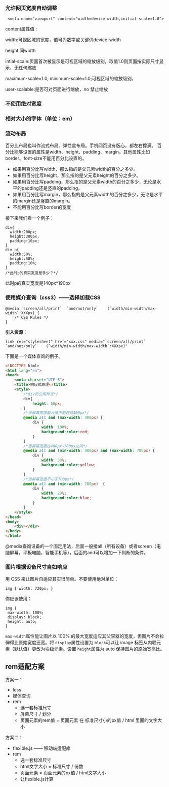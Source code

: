 ### 允许网页宽度自动调整

```
 <meta name="viewport" content="width=device-width,initial-scale=1.0">
```

content属性值 :

   width:可视区域的宽度，值可为数字或关键词device-width

   height:同width

   intial-scale:页面首次被显示是可视区域的缩放级别，取值1.0则页面按实际尺寸显示，无任何缩放

   maximum-scale=1.0, minimum-scale=1.0;可视区域的缩放级别，<!--（maximum-scale用户可将页面放大的程序，1.0将禁止用户放大到实际尺寸之上。）-->

   user-scalable:是否可对页面进行缩放，no 禁止缩放

### 不使用绝对宽度

### 相对大小的字体（单位：em）

### 流动布局

百分比布局也叫作流式布局、弹性盒布局。手机网页没有版心，都左右撑满。
百分比能够设置的属性是width、height、padding、margin。其他属性比如border、font-size不能用百分比设置的。

- 如果用百分比写width，那么指的是父元素width的百分之多少。
- 如果用百分比写height，那么指的是父元素height的百分之多少。
- 如果用百分比写padding，那么指的是父元素width的百分之多少，无论是水平的padding还是竖直的padding。
- 如果用百分比写margin，那么指的是父元素width的百分之多少，无论是水平的margin还是竖直的margin。
- 不能用百分比写border的宽度

接下来我们看一个例子：

```text
div{
  width:200px;
  height:300px;
  padding:10px;
}
div p{
  width:50%;
  height:50%;
  padding:10%;   
}
/*此时p的真实宽度是多少？*/
```

此时p的真实宽度是140px*190px

### 使用媒介查询（css3）——选择加载CSS

```
@media `screen/all/print`  `and/not/only`    (`width/min-width/max-width`:XXXpx) {
	/* CSS Rules */
}
```

**引入资源**：

```
link rel="stylesheet" href="xxx.css" media="`screen/all/print`  `and/not/only`    (`width/min-width/max-width`:XXXpx)"
```

下面是一个媒体查询的例子。

```html
<!DOCTYPE html>
<html lang="en">
<head>
	<meta charset="UTF-8">
	<title>响应式原理</title>
	<style>
		/*div的公用样式*/
		div{
			height: 50px;
		}
		/*当屏幕宽度最大值不能超过400px*/
		@media all and (max-width: 400px) {
			div {
				width: 100%;
				background-color:red;
			}
		}
		/*当屏幕宽度在400px~700px之间*/
		@media all and (min-width: 400px) and (max-width: 700px) {
			div {
				width: 50%;
				background-color:yellow;
			}
		}
		/*当屏幕宽度不小于700px*/
		@media all and (min-width: 700px)  {
			div {
				width: 20%;
				background-color:blue;
			}
		}
	</style>
</head>
<body>
	<div></div>
</body>
</html>
```

@media查询设备的一个固定用法，后面一般接all（所有设备）或者screen（电脑屏幕，平板电脑，智能手机等），后面的and可以增加一下判断的条件。

### 图片根据设备尺寸自如响应

用 CSS 来让图片自适应其实很简单。不要使用绝对单位：

```
img { width: 720px; }
```

你应该使用：

```
img {
 max-width: 100%;
 display: block;
 height: auto;
}
```

`max-width`属性能让图片以 100% 的最大宽度适应其父容器的宽度，但图片不会拉伸得比原始宽度还宽。将 `display`属性设置为 `block`可以让 image 标签从内联元素（默认值）更改为块级元素。设置 `height`属性为 auto 保持图片的原始宽高比。 

## rem适配方案

方案一：

- less
- 媒体查询
- rem
  - 选一套标准尺寸
  - 屏幕尺寸 /  划分
  - 页面元素的rem值  =  页面元素 在 标准尺寸小的px值  /  html 里面的文字大小

方案二：

- flexible.js  —— 移动端适配库
- rem
  - 选一套标准尺寸
  - html文字大小 = 标准尺寸 / 份数
  - 页面元素 = 页面元素的px值  /  html文字大小
  - 让flexible.js计算